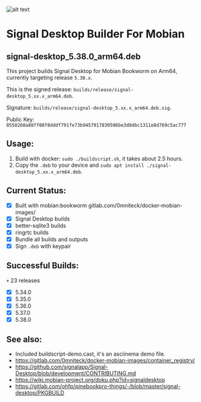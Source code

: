![alt text](https://signal.org/assets/header/logo-f7ef605fe417d5520d38d546b3b774b4261c75220b9904da4d8b2ffc19a761ff.png)

# Signal Desktop Builder For Mobian

## signal-desktop_5.38.0_arm64.deb

This project builds Signal Desktop for Mobian Bookworm on Arm64, currently targeting release `5.38.x`.

This is the signed release: `builds/release/signal-desktop_5.xx.x_arm64.deb`.

Signature: `builds/release/signal-desktop_5.xx.x_arm64.deb.sig`.

Public Key: `0558260a88ff08f8dddf791fe73b9457917830506be3d8dbc1311e8d769c5ac777`

## Usage:

1. Build with docker: `sudo ./buildscript.sh`, it takes about 2.5 hours.
2. Copy the `.deb` to your device and `sudo apt install ./signal-desktop_5.xx.x_arm64.deb`.

## Current Status:

* [x] Built with mobian:bookworm gitlab.com/0mniteck/docker-mobian-images/
* [x] Signal Desktop builds
* [x] better-sqlite3 builds
* [x] ringrtc builds
* [x] Bundle all builds and outputs
* [x] Sign `.deb` with keypair

## Successful Builds:

  `+` 23 releases
  
* [x] 5.34.0
* [x] 5.35.0
* [x] 5.36.0
* [x] 5.37.0
* [x] 5.38.0

## See also:

* Included buildscript-demo.cast, it's an asciinema demo file.
* https://gitlab.com/0mniteck/docker-mobian-images/container_registry/
* https://github.com/signalapp/Signal-Desktop/blob/development/CONTRIBUTING.md
* https://wiki.mobian-project.org/doku.php?id=signaldesktop
* https://gitlab.com/ohfp/pinebookpro-things/-/blob/master/signal-desktop/PKGBUILD
